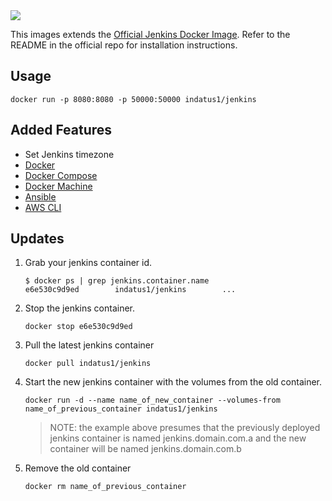 <img src="http://jenkins-ci.org/sites/default/files/jenkins_logo.png"/>

This images extends the [Official Jenkins Docker Image](https://github.com/jenkinsci/docker).
Refer to the README in the official repo for installation instructions.

## Usage

```
docker run -p 8080:8080 -p 50000:50000 indatus1/jenkins
```

## Added Features

* Set Jenkins timezone
* [Docker](https://docs.docker.com/)
* [Docker Compose](https://docs.docker.com/compose/)
* [Docker Machine](https://docs.docker.com/machine/)
* [Ansible](http://docs.ansible.com/)
* [AWS CLI](http://aws.amazon.com/documentation/cli/)

## Updates

1. Grab your jenkins container id.

    ```
    $ docker ps | grep jenkins.container.name
    e6e530c9d9ed        indatus1/jenkins        ...
    ```

2. Stop the jenkins container.

    ```
    docker stop e6e530c9d9ed
    ```

3. Pull the latest jenkins container

    ```
    docker pull indatus1/jenkins
    ```
4. Start the new jenkins container with the volumes from the old container.

    ```
    docker run -d --name name_of_new_container --volumes-from name_of_previous_container indatus1/jenkins
    ```

    > NOTE: the example above presumes that the previously deployed jenkins container is named jenkins.domain.com.a and the new container will be named jenkins.domain.com.b

5. Remove the old container

    ```
    docker rm name_of_previous_container
    ```
